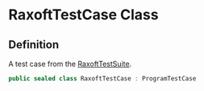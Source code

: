 # RaxoftTestCase Class
## Definition

A test case from the [RaxoftTestSuite](MrKWatkins.EmulatorTestSuites.Z80.Program.Raxoft.RaxoftTestSuite.md).

```c#
public sealed class RaxoftTestCase : ProgramTestCase
```

